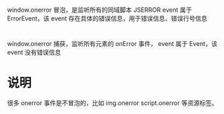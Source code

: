 #

window.onerror 冒泡，是监听所有的同域脚本 JSERROR
event 属于 ErrorEvent，该 event 存在具体的错误信息，用于错误信息、错误行号信息

#

window.onerror 捕获，监听所有元素的 onError 事件，
event 属于 Event，该 event 没有错误信息

# 说明

很多 onerror 事件是不冒泡的，比如 img.onerror script.onerror 等资源标签。
